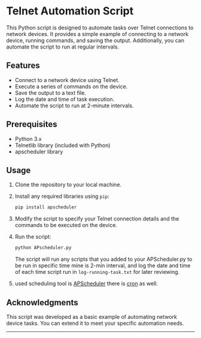 # Telnet Automation Script

This Python script is designed to automate tasks over Telnet connections to network devices. It provides a simple example of connecting to a network device, running commands, and saving the output. Additionally, you can automate the script to run at regular intervals.

## Features

- Connect to a network device using Telnet.
- Execute a series of commands on the device.
- Save the output to a text file.
- Log the date and time of task execution.
- Automate the script to run at 2-minute intervals.

## Prerequisites

- Python 3.x
- Telnetlib library (included with Python)
- apscheduler library

## Usage

1. Clone the repository to your local machine.

2. Install any required libraries using `pip`:

    ```bash
    pip install apscheduler
    ```

3. Modify the script to specify your Telnet connection details and the commands to be executed on the device.

4. Run the script:

    ```bash
    python APscheduler.py
    ```

    The script will run any scripts that you added to your APScheduler.py to be run in specific time mine is 2-min interval, and log the date and time of each time script run in `log-running-task.txt` for later reviewing.

5. used scheduling tool is [APScheduler](https://apscheduler.readthedocs.io/en/stable/) there is [cron](https://en.wikipedia.org/wiki/Cron) as well. 


## Acknowledgments

This script was developed as a basic example of automating network device tasks. You can extend it to meet your specific automation needs.

---

